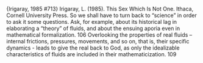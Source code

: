 ﻿{Irigaray, 1985 #713}
Irigaray, L. (1985). This Sex Which Is Not One. Ithaca, Cornell University Press.
So we shall have to turn back to “science” in order to ask it some questions. Ask, for example, about its historical lag in elaborating a “theory” of fluids, and about the ensuing aporia even in mathematical formalization. 106
Overlooking the properties of real  fluids – internal frictions, pressures, movements, and so on, that is, their specific dynamics  - leads to give the real back to God, as only the idealizable characteristics of fluids are included in their mathematicization. 109
